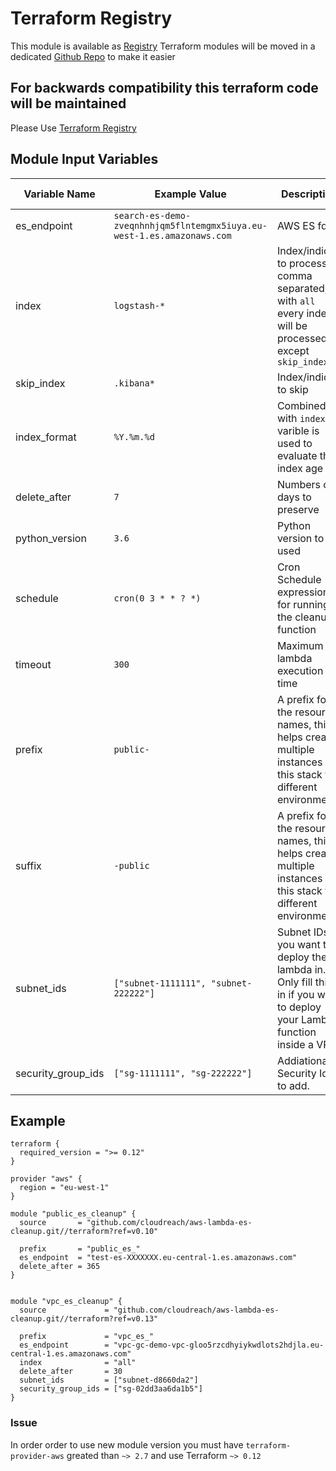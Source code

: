 # Terraform Registry

This module is available as [Registry](https://registry.terraform.io/modules/giuliocalzolari/es-cleanup/)
Terraform modules will be moved in a dedicated [Github Repo](https://github.com/giuliocalzolari/terraform-aws-es-cleanup) to make it easier

## For backwards compatibility this terraform code will be maintained 
Please Use [Terraform Registry](https://registry.terraform.io/modules/giuliocalzolari/es-cleanup/)

## Module Input Variables


| Variable Name | Example Value | Description | Default Value | Required |
| --- | --- | --- | --- |  --- |
| es_endpoint | `search-es-demo-zveqnhnhjqm5flntemgmx5iuya.eu-west-1.es.amazonaws.com`  | AWS ES fqdn | `None` | True |
| index |  `logstash-*` | Index/indices to process comma separated, with `all` every index will be processed except `skip_index` | `.*` | False |
| skip_index |  `.kibana*` | Index/indices to skip  | `.kibana*` | False |
| index_format  | `%Y.%m.%d` | Combined with `index` varible is used to evaluate the index age | `%Y.%m.%d` |  False |
| delete_after | `7` | Numbers of days to preserve | `15` |  False |
| python_version | `3.6` | Python version to be used | `3.6` |  False |
| schedule | `cron(0 3 * * ? *)` | Cron Schedule expression for running the cleanup function | `cron(0 3 * * ? *)` |  False |
| timeout | `300` | Maximum lambda execution time | `300` |  False |
| prefix | `public-` | A prefix for the resource names, this helps create multiple instances of this stack for different environments | | False |
| suffix | `-public` | A prefix for the resource names, this helps create multiple instances of this stack for different environments | | False |
| subnet_ids | `["subnet-1111111", "subnet-222222"]` | Subnet IDs you want to deploy the lambda in. Only fill this in if you want to deploy your Lambda function inside a VPC. | | False |
| security_group_ids | `["sg-1111111", "sg-222222"]` | Addiational Security Ids to add. | | False |


## Example

```
terraform {
  required_version = ">= 0.12"
}

provider "aws" {
  region = "eu-west-1"
}

module "public_es_cleanup" {
  source       = "github.com/cloudreach/aws-lambda-es-cleanup.git//terraform?ref=v0.10"

  prefix       = "public_es_"
  es_endpoint  = "test-es-XXXXXXX.eu-central-1.es.amazonaws.com"
  delete_after = 365
}


module "vpc_es_cleanup" {
  source             = "github.com/cloudreach/aws-lambda-es-cleanup.git//terraform?ref=v0.13"

  prefix             = "vpc_es_"
  es_endpoint        = "vpc-gc-demo-vpc-gloo5rzcdhyiykwdlots2hdjla.eu-central-1.es.amazonaws.com"
  index              = "all"
  delete_after       = 30
  subnet_ids         = ["subnet-d8660da2"]
  security_group_ids = ["sg-02dd3aa6da1b5"]
}
```


### Issue
In order order to use new module version you must have `terraform-provider-aws` greated than `~> 2.7` and use Terraform `~> 0.12`
